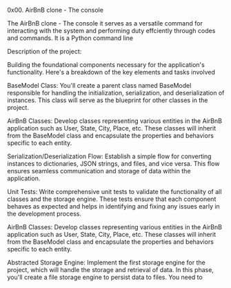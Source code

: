 0x00. AirBnB clone - The console

The AirBnB clone - The console it serves as a versatile command for interacting with the system and performing duty effciently through codes and commands. It is a Python command line 

Description of the project:

Building the foundational components necessary for the application's functionality. Here's a breakdown of the key elements and tasks involved

BaseModel Class: 
You'll create a parent class named BaseModel responsible for handling the initialization, serialization, and deserialization of instances. This class will serve as the blueprint for other classes in the project.

AirBnB Classes: 
Develop classes representing various entities in the AirBnB application such as User, State, City, Place, etc. These classes will inherit from the BaseModel class and encapsulate the properties and behaviors specific to each entity.

Serialization/Deserialization Flow: 
Establish a simple flow for converting instances to dictionaries, JSON strings, and files, and vice versa. This flow ensures seamless communication and storage of data within the application.

Unit Tests: 
Write comprehensive unit tests to validate the functionality of all classes and the storage engine. These tests ensure that each component behaves as expected and helps in identifying and fixing any issues early in the development process.

AirBnB Classes:
 Develop classes representing various entities in the AirBnB application such as User, State, City, Place, etc. These classes will inherit from the BaseModel class and encapsulate the properties and behaviors specific to each entity.

Abstracted Storage Engine:
 Implement the first storage engine for the project, which will handle the storage and retrieval of data. In this phase, you'll create a file storage engine to persist data to files.
You need to
